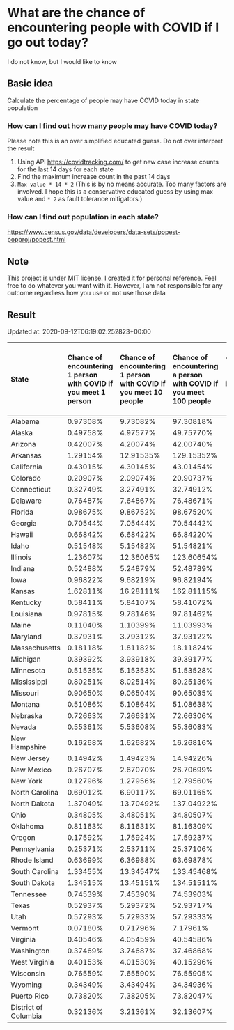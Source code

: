 # What are the chance of encountering people with COVID if I go out today?
I do not know, but I would like to know

## Basic idea
Calculate the percentage of people may have COVID today in state population

### How can I find out how many people may have COVID today?
Please note this is an over simplified educated guess. Do not over interpret the result 
1. Using API https://covidtracking.com/ to get new case increase counts for the last 14 days for each state
2. Find the maximum increase count in the past 14 days
3. `Max value * 14 * 2` (This is by no means accurate. Too many factors are involved. I hope this is a conservative educated guess by using max value and `* 2` as fault tolerance mitigators ) 

### How can I find out population in each state?
https://www.census.gov/data/developers/data-sets/popest-popproj/popest.html

## Note
This project is under MIT license. I created it for personal reference. Feel free to do whatever you want with it. However, I am not responsible for any outcome regardless how you use or not use those data 

## Result

 Updated at: 2020-09-12T06:19:02.252823+00:00

| State                | Chance of encountering 1 person with COVID if you meet 1 person   | Chance of encountering 1 person with COVID if you meet 10 people   | Chance of encountering a person with COVID if you meet 100 people   |   Max count of new case increase in the past 14 days |   Estimated people count with COVID |
|:---------------------|:------------------------------------------------------------------|:-------------------------------------------------------------------|:--------------------------------------------------------------------|-----------------------------------------------------:|------------------------------------:|
| Alabama              | 0.97308%                                                          | 9.73082%                                                           | 97.30818%                                                           |                                                 1704 |                               47712 |
| Alaska               | 0.49758%                                                          | 4.97577%                                                           | 49.75770%                                                           |                                                  130 |                                3640 |
| Arizona              | 0.42007%                                                          | 4.20074%                                                           | 42.00740%                                                           |                                                 1092 |                               30576 |
| Arkansas             | 1.29154%                                                          | 12.91535%                                                          | 129.15352%                                                          |                                                 1392 |                               38976 |
| California           | 0.43015%                                                          | 4.30145%                                                           | 43.01454%                                                           |                                                 6070 |                              169960 |
| Colorado             | 0.20907%                                                          | 2.09074%                                                           | 20.90737%                                                           |                                                  430 |                               12040 |
| Connecticut          | 0.32749%                                                          | 3.27491%                                                           | 32.74912%                                                           |                                                  417 |                               11676 |
| Delaware             | 0.76487%                                                          | 7.64867%                                                           | 76.48671%                                                           |                                                  266 |                                7448 |
| Florida              | 0.98675%                                                          | 9.86752%                                                           | 98.67520%                                                           |                                                 7569 |                              211932 |
| Georgia              | 0.70544%                                                          | 7.05444%                                                           | 70.54442%                                                           |                                                 2675 |                               74900 |
| Hawaii               | 0.66842%                                                          | 6.68422%                                                           | 66.84220%                                                           |                                                  338 |                                9464 |
| Idaho                | 0.51548%                                                          | 5.15482%                                                           | 51.54821%                                                           |                                                  329 |                                9212 |
| Illinois             | 1.23607%                                                          | 12.36065%                                                          | 123.60654%                                                          |                                                 5594 |                              156632 |
| Indiana              | 0.52488%                                                          | 5.24879%                                                           | 52.48789%                                                           |                                                 1262 |                               35336 |
| Iowa                 | 0.96822%                                                          | 9.68219%                                                           | 96.82194%                                                           |                                                 1091 |                               30548 |
| Kansas               | 1.62811%                                                          | 16.28111%                                                          | 162.81115%                                                          |                                                 1694 |                               47432 |
| Kentucky             | 0.58411%                                                          | 5.84107%                                                           | 58.41072%                                                           |                                                  932 |                               26096 |
| Louisiana            | 0.97815%                                                          | 9.78146%                                                           | 97.81462%                                                           |                                                 1624 |                               45472 |
| Maine                | 0.11040%                                                          | 1.10399%                                                           | 11.03993%                                                           |                                                   53 |                                1484 |
| Maryland             | 0.37931%                                                          | 3.79312%                                                           | 37.93122%                                                           |                                                  819 |                               22932 |
| Massachusetts        | 0.18118%                                                          | 1.81182%                                                           | 18.11824%                                                           |                                                  446 |                               12488 |
| Michigan             | 0.39392%                                                          | 3.93918%                                                           | 39.39177%                                                           |                                                 1405 |                               39340 |
| Minnesota            | 0.51535%                                                          | 5.15353%                                                           | 51.53528%                                                           |                                                 1038 |                               29064 |
| Mississippi          | 0.80251%                                                          | 8.02514%                                                           | 80.25136%                                                           |                                                  853 |                               23884 |
| Missouri             | 0.90650%                                                          | 9.06504%                                                           | 90.65035%                                                           |                                                 1987 |                               55636 |
| Montana              | 0.51086%                                                          | 5.10864%                                                           | 51.08638%                                                           |                                                  195 |                                5460 |
| Nebraska             | 0.72663%                                                          | 7.26631%                                                           | 72.66306%                                                           |                                                  502 |                               14056 |
| Nevada               | 0.55361%                                                          | 5.53608%                                                           | 55.36083%                                                           |                                                  609 |                               17052 |
| New Hampshire        | 0.16268%                                                          | 1.62682%                                                           | 16.26816%                                                           |                                                   79 |                                2212 |
| New Jersey           | 0.14942%                                                          | 1.49423%                                                           | 14.94226%                                                           |                                                  474 |                               13272 |
| New Mexico           | 0.26707%                                                          | 2.67070%                                                           | 26.70699%                                                           |                                                  200 |                                5600 |
| New York             | 0.12796%                                                          | 1.27956%                                                           | 12.79560%                                                           |                                                  889 |                               24892 |
| North Carolina       | 0.69012%                                                          | 6.90117%                                                           | 69.01165%                                                           |                                                 2585 |                               72380 |
| North Dakota         | 1.37049%                                                          | 13.70492%                                                          | 137.04922%                                                          |                                                  373 |                               10444 |
| Ohio                 | 0.34805%                                                          | 3.48051%                                                           | 34.80507%                                                           |                                                 1453 |                               40684 |
| Oklahoma             | 0.81163%                                                          | 8.11631%                                                           | 81.16309%                                                           |                                                 1147 |                               32116 |
| Oregon               | 0.17592%                                                          | 1.75924%                                                           | 17.59237%                                                           |                                                  265 |                                7420 |
| Pennsylvania         | 0.25371%                                                          | 2.53711%                                                           | 25.37106%                                                           |                                                 1160 |                               32480 |
| Rhode Island         | 0.63699%                                                          | 6.36988%                                                           | 63.69878%                                                           |                                                  241 |                                6748 |
| South Carolina       | 1.33455%                                                          | 13.34547%                                                          | 133.45468%                                                          |                                                 2454 |                               68712 |
| South Dakota         | 1.34515%                                                          | 13.45151%                                                          | 134.51511%                                                          |                                                  425 |                               11900 |
| Tennessee            | 0.74539%                                                          | 7.45390%                                                           | 74.53903%                                                           |                                                 1818 |                               50904 |
| Texas                | 0.52937%                                                          | 5.29372%                                                           | 52.93717%                                                           |                                                 5482 |                              153496 |
| Utah                 | 0.57293%                                                          | 5.72933%                                                           | 57.29333%                                                           |                                                  656 |                               18368 |
| Vermont              | 0.07180%                                                          | 0.71796%                                                           | 7.17961%                                                            |                                                   16 |                                 448 |
| Virginia             | 0.40546%                                                          | 4.05459%                                                           | 40.54586%                                                           |                                                 1236 |                               34608 |
| Washington           | 0.37469%                                                          | 3.74687%                                                           | 37.46868%                                                           |                                                 1019 |                               28532 |
| West Virginia        | 0.40153%                                                          | 4.01530%                                                           | 40.15296%                                                           |                                                  257 |                                7196 |
| Wisconsin            | 0.76559%                                                          | 7.65590%                                                           | 76.55905%                                                           |                                                 1592 |                               44576 |
| Wyoming              | 0.34349%                                                          | 3.43494%                                                           | 34.34936%                                                           |                                                   71 |                                1988 |
| Puerto Rico          | 0.73820%                                                          | 7.38205%                                                           | 73.82047%                                                           |                                                  842 |                               23576 |
| District of Columbia | 0.32136%                                                          | 3.21361%                                                           | 32.13607%                                                           |                                                   81 |                                2268 |